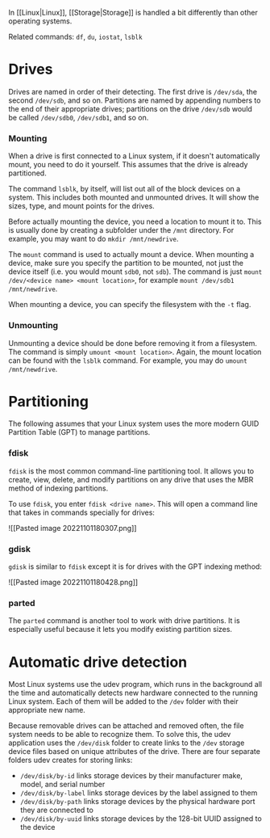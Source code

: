In [[Linux|Linux]], [[Storage|Storage]] is handled a bit differently than other operating systems.

Related commands: `df`, `du`, `iostat`, `lsblk`

# Drives
Drives are named in order of their detecting. The first drive is `/dev/sda`, the second `/dev/sdb`, and so on. Partitions are named by appending numbers to the end of their appropriate drives; partitions on the drive `/dev/sdb` would be called `/dev/sdb0`, `/dev/sdb1`, and so on.

### Mounting
When a drive is first connected to a Linux system, if it doesn't automatically mount, you need to do it yourself. This assumes that the drive is already partitioned.

The command `lsblk`, by itself, will list out all of the block devices on a system. This includes both mounted and unmounted drives. It will show the sizes, type, and mount points for the drives.

Before actually mounting the device, you need a location to mount it to. This is usually done by creating a subfolder under the `/mnt` directory. For example, you may want to do `mkdir /mnt/newdrive`.

The `mount` command is used to actually mount a device. When mounting a device, make sure you specify the partition to be mounted, not just the device itself (i.e. you would mount `sdb0`, not `sdb`). The command is just `mount /dev/<device name> <mount location>`, for example `mount /dev/sdb1 /mnt/newdrive`.

When mounting a device, you can specify the filesystem with the `-t` flag.

### Unmounting
Unmounting a device should be done before removing it from a filesystem. The command is simply `umount <mount location>`. Again, the mount location can be found with the `lsblk` command. For example, you may do `umount /mnt/newdrive`.

# Partitioning
The following assumes that your Linux system uses the more modern GUID Partition Table (GPT) to manage partitions.

### fdisk
`fdisk` is the most common command-line partitioning tool. It allows you to create, view, delete, and modify partitions on any drive that uses the MBR method of indexing partitions.

To use `fdisk`, you enter `fdisk <drive name>`. This will open a command line that takes in commands specially for drives:

![[Pasted image 20221101180307.png]]

### gdisk
`gdisk` is similar to `fdisk` except it is for drives with the GPT indexing method:

![[Pasted image 20221101180428.png]]

### parted
The `parted` command is another tool to work with drive partitions. It is especially useful because it lets you modify existing partition sizes.

# Automatic drive detection
Most Linux systems use the udev program, which runs in the background all the time and automatically detects new hardware connected to the running Linux system. Each of them will be added to the `/dev` folder with their appropriate new name.

Because removable drives can be attached and removed often, the file system needs to be able to recognize them. To solve this, the udev application uses the `/dev/disk` folder to create links to the `/dev` storage device files based on unique attributes of the drive. There are four separate folders udev creates for storing links:

- `/dev/disk/by-id` links storage devices by their manufacturer make, model, and serial number
- `/dev/disk/by-label` links storage devices by the label assigned to them
- `/dev/disk/by-path` links storage devices by the physical hardware port they are connected to
- `/dev/disk/by-uuid` links storage devices by the 128-bit UUID assigned to the device